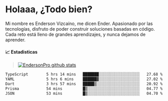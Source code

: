 
# Holaaa, ¿Todo bien?

Mi nombre es Enderson Vizcaíno, me dicen Ender. Apasionado por las tecnologías, disfruto de poder construir soluciones basadas en código. Cada reto está lleno de grandes aprendizajes, y nunca dejamos de aprender. 

#### :chart_with_upwards_trend: Estadisticas
> [![EndersonPro github stats](https://github-readme-stats.vercel.app/api?username=endersonpro&theme=vue-dark&show_icons=true)](https://github.com/anuraghazra/github-readme-stats) 


<!--START_SECTION:waka-->

```txt
TypeScript        5 hrs 14 mins   ███████░░░░░░░░░░░░░░░░░░   27.68 %
YAML              5 hrs 6 mins    ██████▓░░░░░░░░░░░░░░░░░░   27.02 %
Dart              3 hrs 57 mins   █████▒░░░░░░░░░░░░░░░░░░░   20.92 %
Prisma            54 mins         █▒░░░░░░░░░░░░░░░░░░░░░░░   04.77 %
JSON              53 mins         █▒░░░░░░░░░░░░░░░░░░░░░░░   04.70 %
```

<!--END_SECTION:waka-->

[website]: https://endersonpro.github.io/portfolio/
[twitter]: https://twitter.com/endersonj_
[youtube]: https://youtube.com/ByEnderson
[instagram]: https://instagram.com/endersonvizc
[linkedin]: https://www.linkedin.com/in/enderson-vizcaino-2aa927175/
